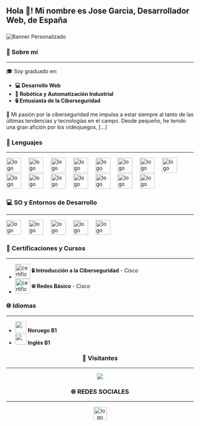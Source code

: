 <h2 align="left">Hola 👋! Mi nombre es Jose Garcia, Desarrollador Web, de España</h2>

###

<p align="left">
  <img src="https://i.pinimg.com/originals/9f/b0/e9/9fb0e9a48e6b312f4725d9497d31c46a.gif" alt="Banner Personalizado" />
</p>

###

<h3 align="left">📝 Sobre mí</h3>

---

<p align="left">
  🎓 Soy graduado en:
  <ul>
    <li><strong>💻 Desarrollo Web</strong></li>
    <li><strong>🤖 Robótica y Automatización Industrial</strong></li>
    <li><strong>🔒 Entusiasta de la Ciberseguridad</strong></li>
  </ul>
  🌟 Mi pasión por la ciberseguridad me impulsa a estar siempre al tanto de las últimas tendencias y tecnologías en el campo. Desde pequeño, he tenido una gran afición por los videojuegos, [...]
</p>

###

<h3 align="left">📝 Lenguajes</h3>

---

<div align="left">
  <img src="https://cdn.jsdelivr.net/gh/devicons/devicon/icons/java/java-original.svg" height="40" alt="logo de java"  />
  <img width="12" />
  <img src="https://cdn.jsdelivr.net/gh/devicons/devicon/icons/python/python-original.svg" height="40" alt="logo de python"  />
  <img width="12" />
  <img src="https://cdn.jsdelivr.net/gh/devicons/devicon/icons/html5/html5-original.svg" height="40" alt="logo de html5"  />
  <img width="12" />
  <img src="https://cdn.jsdelivr.net/gh/devicons/devicon/icons/css3/css3-original.svg" height="40" alt="logo de css3"  />
  <img width="12" />
  <img src="https://cdn.jsdelivr.net/gh/devicons/devicon/icons/javascript/javascript-original.svg" height="40" alt="logo de javascript"  />
  <img width="12" />
  <img src="https://cdn.jsdelivr.net/gh/devicons/devicon/icons/typescript/typescript-original.svg" height="40" alt="logo de typescript"  />
  <img width="12" />
  <img src="https://cdn.jsdelivr.net/gh/devicons/devicon/icons/react/react-original.svg" height="40" alt="logo de react"  />
  <img width="12" />
  <img src="https://cdn.jsdelivr.net/gh/devicons/devicon/icons/angularjs/angularjs-original.svg" height="40" alt="logo de angular"  />
  <img width="12" />
  <img src="https://cdn.jsdelivr.net/gh/devicons/devicon/icons/mysql/mysql-original.svg" height="40" alt="logo de mysql"  />
  <img width="12" />
  <img src="https://cdn.jsdelivr.net/gh/devicons/devicon/icons/bash/bash-original.svg" height="40" alt="logo de bash"  />
  <img width="12" />
  <img src="https://cdn.jsdelivr.net/gh/devicons/devicon/icons/raspberrypi/raspberrypi-original.svg" height="40" alt="logo de raspberrypi"  />
  <img width="12" />
  <img src="https://cdn.jsdelivr.net/gh/devicons/devicon/icons/arduino/arduino-original.svg" height="40" alt="logo de arduino"  />
  <img width="12" />
  <img src="https://cdn.jsdelivr.net/gh/devicons/devicon/icons/github/github-original.svg" height="40" alt="logo de github"  />
  <img width="12" />
  <img src="https://cdn.jsdelivr.net/gh/devicons/devicon/icons/git/git-original.svg" height="40" alt="logo de git"  />
  <img width="12" />
  <img src="https://cdn.jsdelivr.net/gh/devicons/devicon/icons/blender/blender-original.svg" height="40" alt="logo de blender"  />
</div>

###

<h3 align="left">💻 SO y Entornos de Desarrollo</h3>

---

<div align="left">
  <img src="https://cdn.jsdelivr.net/gh/devicons/devicon/icons/vscode/vscode-original.svg" height="40" alt="logo de vscode"  />
  <img width="12" />
  <img src="https://cdn.jsdelivr.net/gh/devicons/devicon/icons/windows8/windows8-original.svg" height="40" alt="logo de windows8"  />
  <img width="12" />
  <img src="https://cdn.jsdelivr.net/gh/devicons/devicon/icons/ubuntu/ubuntu-plain.svg" height="40" alt="logo de ubuntu"  />
  <img width="12" />
  <img src="https://cdn.jsdelivr.net/gh/devicons/devicon/icons/linux/linux-original.svg" height="40" alt="logo de linux"  />
  <img width="12" />
  <img src="https://cdn.jsdelivr.net/gh/devicons/devicon/icons/jupyter/jupyter-original.svg" height="40" alt="logo de jupyter"  />
</div>

###

<h3 align="left">📜 Certificaciones y Cursos</h3>

---

<ul>
  <li>
    <div align="left" style="display: flex; align-items: center;">
      <img src="https://grupomainjobs.com/wp-content/uploads/2024/02/Cisco-Insignia-Ciberseguridad.png" height="40" alt="certificación introducción a la ciberseguridad" />
      <span>&nbsp;<strong>🔒 Introducción a la Ciberseguridad</strong> - Cisco</span>
    </div>
  </li>
  <li>
    <div align="left" style="display: flex; align-items: center;">
      <img src="https://edu-cisco.org/wp-content/uploads/2023/07/cisco-networking-basics.png" height="40" alt="certificación redes básico" />
      <span>&nbsp;<strong>🌐 Redes Básico</strong> - Cisco</span>
    </div>
  </li>
</ul>

###

<h3 align="left">🌐 Idiomas</h3>

---

<ul>
  <li><img src="https://encrypted-tbn0.gstatic.com/images?q=tbn:ANd9GcRbh7ofr2aGpSZYUMwjXru0w4XoBoZG-eGMhw&s" height="30" /> <strong>Noruego B1</strong></li>
  <li><img src="https://upload.wikimedia.org/wikipedia/commons/8/83/Flag_of_the_United_Kingdom_%283-5%29.svg" height="30" /> <strong>Inglés B1</strong></li>
</ul>

###

<h3 align="center">👀 Visitantes</h3>

---

<div align="center">
  <img src="https://profile-counter.glitch.me/d3lion/count.svg?"  />
</div>

###

<h3 align="center">🌐 REDES SOCIALES</h3>

---

<div align="center">
  <a href="https://www.linkedin.com/in/jose-antonio-garcia-49400a235/" target="_blank">
    <img src="https://img.shields.io/static/v1?message=LinkedIn&logo=linkedin&label=&color=0077B5&logoColor=white&labelColor=&style=for-the-badge" height="35" alt="logo de linkedin" />
  </a>
</div>

###
